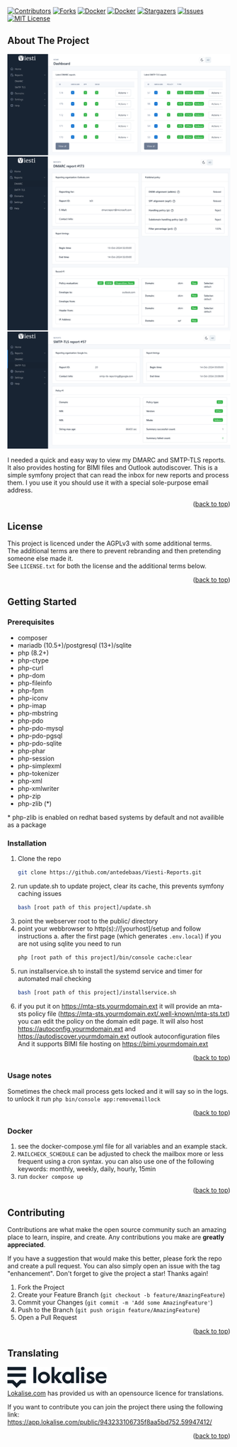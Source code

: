 <a name="readme-top"></a>

[![Contributors][contributors-shield]][contributors-url]
[![Forks][forks-shield]][forks-url]
[![Docker][docker-shield]][docker-url]
[![Docker][docker-shield-old]][docker-url-old]
[![Stargazers][stars-shield]][stars-url]
[![Issues][issues-shield]][issues-url]
[![MIT License][license-shield]][license-url]

<!-- ABOUT THE PROJECT -->
## About The Project

![Dashboard][screenshot-dashboard]
![DMARC-Reports][screenshot-dmarc]
![SMTP-TLS-Reports][screenshot-smtptls]

I needed a quick and easy way to view my DMARC and SMTP-TLS reports.
It also provides hosting for BIMI files and Outlook autodiscover.
This is a simple symfony project that can read the inbox for new reports and process them.
I you use it you should use it with a special sole-purpose email address.

<p align="right">(<a href="#readme-top">back to top</a>)</p>

<!-- LICENSE -->
## License

This project is licenced under the AGPLv3 with some additional terms.<br>
The additional terms are there to prevent rebranding and then pretending someone else made it.
<br>
See `LICENSE.txt` for both the license and the additional terms below.

<p align="right">(<a href="#readme-top">back to top</a>)</p>

<!-- GETTING STARTED -->
## Getting Started

### Prerequisites

* composer
* mariadb (10.5+)/postgresql (13+)/sqlite
* php (8.2+)
* php-ctype
* php-curl
* php-dom
* php-fileinfo
* php-fpm
* php-iconv
* php-imap
* php-mbstring
* php-pdo
* php-pdo-mysql
* php-pdo-pgsql
* php-pdo-sqlite
* php-phar
* php-session
* php-simplexml
* php-tokenizer
* php-xml
* php-xmlwriter
* php-zip
* php-zlib (*)

\* php-zlib is enabled on redhat based systems by default and not availible as a package


### Installation

1. Clone the repo
   ```sh
   git clone https://github.com/antedebaas/Viesti-Reports.git
   ```
2. run update.sh to update project, clear its cache, this prevents symfony caching issues
   ```sh
   bash [root path of this project]/update.sh
   ```
3. point the webserver root to the public/ directory
4. point your webbrowser to http(s)://[yourhost]/setup and follow instructions
   a. after the first page (which generates `.env.local`) if you are not using sqlite you need to run
   ```sh
   php [root path of this project]/bin/console cache:clear
   ```
5. run installservice.sh to install the systemd service and timer for automated mail checking
   ```sh
   bash [root path of this project]/installservice.sh
   ```
6. if you put it on https://mta-sts.yourmdomain.ext it will provide an mta-sts policy file (https://mta-sts.yourmdomain.ext/.well-known/mta-sts.txt)
   you can edit the policy on the domain edit page.
   It will also host https://autoconfig.yourmdomain.ext and https://autodiscover.yourmdomain.ext outlook autoconfiguration files
   And it supports BIMI file hosting on https://bimi.yourmdomain.ext


<p align="right">(<a href="#readme-top">back to top</a>)</p>

### Usage notes

Sometimes the check mail process gets locked and it will say so in the logs.
to unlock it run `php bin/console app:removemaillock`

<p align="right">(<a href="#readme-top">back to top</a>)</p>

### Docker

1. see the docker-compose.yml file for all variables and an example stack.
2. `MAILCHECK_SCHEDULE` can be adjusted to check the mailbox more or less frequent using a cron syntax.
   you can also use one of the following keywords: monthly, weekly, daily, hourly, 15min
3. run `docker compose up`

<p align="right">(<a href="#readme-top">back to top</a>)</p>

## Contributing

Contributions are what make the open source community such an amazing place to learn, inspire, and create. Any contributions you make are **greatly appreciated**.

If you have a suggestion that would make this better, please fork the repo and create a pull request. You can also simply open an issue with the tag "enhancement".
Don't forget to give the project a star! Thanks again!

1. Fork the Project
2. Create your Feature Branch (`git checkout -b feature/AmazingFeature`)
3. Commit your Changes (`git commit -m 'Add some AmazingFeature'`)
4. Push to the Branch (`git push origin feature/AmazingFeature`)
5. Open a Pull Request

<p align="right">(<a href="#readme-top">back to top</a>)</p>

<!-- TRANSLATING -->
## Translating

![Lokalise][logo-lokalise]<br>
<a href="http://www.lokalise.com/">Lokalise.com</a> has provided us with an opensource licence for translations.

If you want to contribute you can join the project there using the following link:<br>
https://app.lokalise.com/public/943233106735f8aa5bd752.59947412/

<p align="right">(<a href="#readme-top">back to top</a>)</p>

<!-- MARKDOWN LINKS & IMAGES -->
[contributors-shield]: https://img.shields.io/github/contributors/antedebaas/Viesti-Reports.svg?style=for-the-badge
[contributors-url]: https://github.com/antedebaas/Viesti-Reports/graphs/contributors
[forks-shield]: https://img.shields.io/github/forks/antedebaas/Viesti-Reports.svg?style=for-the-badge
[forks-url]: https://github.com/antedebaas/Viesti-Reports/network/members
[stars-shield]: https://img.shields.io/github/stars/antedebaas/Viesti-Reports.svg?style=for-the-badge
[stars-url]: https://github.com/antedebaas/Viesti-Reports/stargazers
[issues-shield]: https://img.shields.io/github/issues/antedebaas/Viesti-Reports.svg?style=for-the-badge
[issues-url]: https://github.com/antedebaas/Viesti-Reports/issues
[license-shield]: https://img.shields.io/github/license/antedebaas/Viesti-Reports.svg?style=for-the-badge
[license-url]: https://github.com/antedebaas/Viesti-Reports/blob/master/LICENSE.txt
[docker-shield]: https://img.shields.io/docker/pulls/antedebaas/viesti-reports.svg?style=for-the-badge
[docker-url]: https://hub.docker.com/repository/docker/antedebaas/viesti-reports/general
[docker-shield-old]: https://img.shields.io/docker/pulls/antedebaas/dmarc-reports.svg?style=for-the-badge
[docker-url-old]: https://hub.docker.com/repository/docker/antedebaas/dmarc-reports/general

[screenshot-dashboard]: screenshot-dashboard.png
[screenshot-dmarc]: screenshot-dmarc.png
[screenshot-smtptls]: screenshot-smtptls.png

[logo-lokalise]: logo-lokalise.svg
